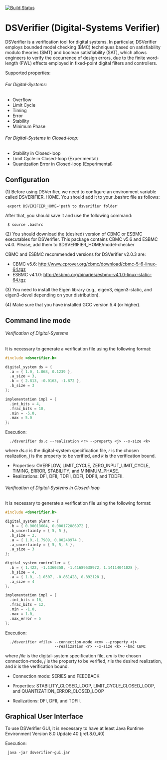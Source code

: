 [![Build Status][build_img]][travis]

# DSVerifier (Digital-Systems Verifier) 

DSVerifier is a verification tool for digital systems.
In particular, DSVerifier employs bounded model checking (BMC) techniques
based on satisfiability modulo theories (SMT) and boolean satisfiability (SAT),
which allows engineers to verify the occurrence of design errors,
due to the finite word-length (FWL) effects employed in fixed-point digital filters
and controllers.

Supported properties:

###### For Digital-Systems:
  * Overflow
  * Limit Cycle
  * Timing
  * Error
  * Stability
  * Minimum Phase

###### For Digital-Systems in Closed-loop:
  * Stability in Closed-loop
  * Limit Cycle in Closed-loop (Experimental)
  * Quantization Error in Closed-loop (Experimental)

## Configuration

(1) Before using DSVerifier, we need to configure an environment variable 
called DSVERIFIER_HOME. You should add it to your .bashrc file as follows:

     export DSVERIFIER_HOME='path to dsverifier folder'

After that, you should save it and use the following command:

     $ source .bashrc

(2) You should download the (desired) version of CBMC or ESBMC
executables for DSVerifier. This package contains CBMC v5.6 and 
ESBMC v4.0. Please, add them to $DSVERIFIER_HOME/model-checker

CBMC and ESBMC recommended versions for DSVerifier v2.0.3 are:

* CBMC v5.6: http://www.cprover.org/cbmc/download/cbmc-5-6-linux-64.tgz
* ESBMC v4.1.0: http://esbmc.org/binaries/esbmc-v4.1.0-linux-static-64.tgz

(3) You need to install the Eigen library (e.g., eigen3, eigen3-static, 
and eigen3-devel depending on your distribution).

(4) Make sure that you have installed GCC version 5.4 (or higher).

## Command line mode

###### Verification of Digital-Systems

  It is necessary to generate a verification file using the following format:

  ```c
  #include <dsverifier.h>

  digital_system ds = {
    .a = { 1.0, 1.068, 0.1239 },
    .a_size = 3,
    .b = { 2.813, -0.0163, -1.872 },
    .b_size = 3
  };

  implementation impl = {
    .int_bits = 4,
    .frac_bits = 10,
    .min = -5.0,
    .max = 5.0
  };
  ```

  Execution:

      ./dsverifier ds.c --realization <r> --property <j> --x-size <k>

  where *ds.c* is the digital-system specification file, *r* is the chosen
  realization, *j* is the property to be verified, and *k* is the verification
  bound.

* Properties: OVERFLOW, LIMIT_CYCLE, ZERO_INPUT_LIMIT_CYCLE, TIMING, ERROR,
              STABILITY, and MINIMUM_PHASE.
* Realizations: DFI, DFII, TDFII, DDFI, DDFII, and TDDFII.

###### Verification of Digital-Systems in Closed-loop

  It is necessary to generate a verification file using the following format:

  ```c
  #include <dsverifier.h>

  digital_system plant = {
    .b = { 0.00018604, 0.000172886972 },
    .b_uncertainty = { 5, 5 },
    .b_size = 2,
    .a = { 1.0,-1.7989, 0.80248974 },
    .a_uncertainty = { 5, 5, 5 },
    .a_size = 3
  };

  digital_system controller = {
    .b = { 1.422, -1.1360358, -1.41689538972, 1.14114041028 },
    .b_size = 4,
    .a = { 1.0, -1.0307, -0.861428, 0.892128 },
    .a_size = 4
  };

  implementation impl = {
    .int_bits = 16,
    .frac_bits = 12,
    .min = -1.0,
    .max = 1.0,
    .max_error = 5
  };
  ```

  Execution:

      ./dsverifier <file> --connection-mode <cm> --property <j>
                          --realization <r> --x-size <k> --bmc CBMC

  where *file* is the digital-system specification file, *cm* is the chosen
  connection-mode, *j* is the property to be verified, *r* is the desired
  realization, and *k* is the verification bound.

* Connection mode: SERIES and FEEDBACK

* Properties: STABILITY_CLOSED_LOOP, LIMIT_CYCLE_CLOSED_LOOP,
              and QUANTIZATION_ERROR_CLOSED_LOOP

* Realizations: DFI, DFII, and TDFII.

## Graphical User Interface

To use DSVerifier GUI, it is necessary to have at least Java Runtime Environment
Version 8.0 Update 40 (jre1.8.0_40)

Execution:

     java -jar dsverifier-gui.jar

[build_img]: https://travis-ci.org/ssvlab/dsverifier.svg?branch=master
[travis]: https://travis-ci.org/ssvlab/dsverifier
